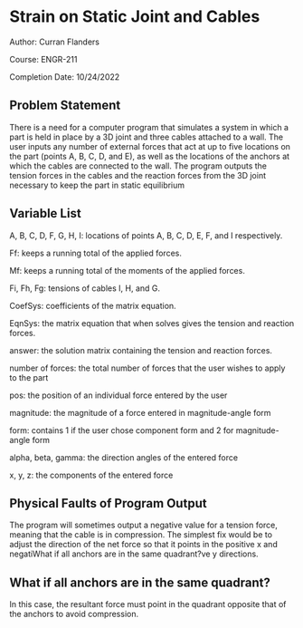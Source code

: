 # Strain on Static Joint and Cables
 Author: Curran Flanders

Course: ENGR-211

Completion Date: 10/24/2022

## Problem Statement
There is a need for a computer program that simulates a system in which a part is held in place
by a 3D joint and three cables attached to a wall. The user inputs any number of external forces
that act at up to five locations on the part (points A, B, C, D, and E), as well as the locations of
the anchors at which the cables are connected to the wall. The program outputs the tension
forces in the cables and the reaction forces from the 3D joint necessary to keep the part in
static equilibrium

## Variable List
A, B, C, D, F, G, H, I: locations of points A, B, C, D, E, F, and I respectively.

Ff: keeps a running total of the applied forces.

Mf: keeps a running total of the moments of the applied forces.

Fi, Fh, Fg: tensions of cables I, H, and G.

CoefSys: coefficients of the matrix equation.

EqnSys: the matrix equation that when solves gives the tension and reaction forces.

answer: the solution matrix containing the tension and reaction forces.

number of forces: the total number of forces that the user wishes to apply to the part

pos: the position of an individual force entered by the user

magnitude: the magnitude of a force entered in magnitude-angle form

form: contains 1 if the user chose component form and 2 for magnitude-angle form

alpha, beta, gamma: the direction angles of the entered force

x, y, z: the components of the entered force

## Physical Faults of Program Output
The program will sometimes output a negative value for a tension force, meaning that the cable
is in compression. The simplest fix would be to adjust the direction of the net force so that it
points in the positive x and negatiWhat if all anchors are in the same quadrant?ve y directions.

## What if all anchors are in the same quadrant?
In this case, the resultant force must point in the quadrant opposite that of the anchors to
avoid compression.

